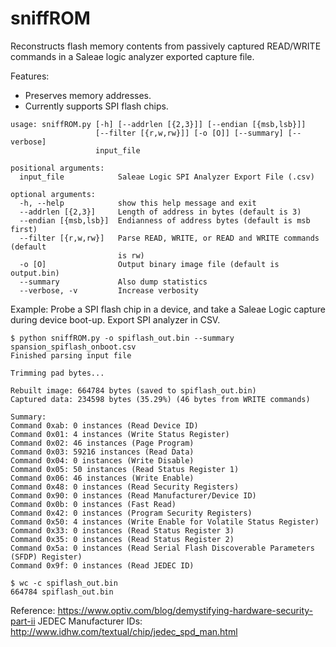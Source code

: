 # sniffROM
Reconstructs flash memory contents from passively captured READ/WRITE commands in a Saleae logic analyzer exported capture file.

Features:
* Preserves memory addresses.
* Currently supports SPI flash chips.
```
usage: sniffROM.py [-h] [--addrlen [{2,3}]] [--endian [{msb,lsb}]]
                   [--filter [{r,w,rw}]] [-o [O]] [--summary] [--verbose]
                   input_file

positional arguments:
  input_file            Saleae Logic SPI Analyzer Export File (.csv)

optional arguments:
  -h, --help            show this help message and exit
  --addrlen [{2,3}]     Length of address in bytes (default is 3)
  --endian [{msb,lsb}]  Endianness of address bytes (default is msb first)
  --filter [{r,w,rw}]   Parse READ, WRITE, or READ and WRITE commands (default
                        is rw)
  -o [O]                Output binary image file (default is output.bin)
  --summary             Also dump statistics
  --verbose, -v         Increase verbosity
```
Example:
Probe a SPI flash chip in a device, and take a Saleae Logic capture during device boot-up. Export SPI analyzer in CSV.
```
$ python sniffROM.py -o spiflash_out.bin --summary spansion_spiflash_onboot.csv
Finished parsing input file

Trimming pad bytes...

Rebuilt image: 664784 bytes (saved to spiflash_out.bin)
Captured data: 234598 bytes (35.29%) (46 bytes from WRITE commands)

Summary:
Command 0xab: 0 instances (Read Device ID)
Command 0x01: 4 instances (Write Status Register)
Command 0x02: 46 instances (Page Program)
Command 0x03: 59216 instances (Read Data)
Command 0x04: 0 instances (Write Disable)
Command 0x05: 50 instances (Read Status Register 1)
Command 0x06: 46 instances (Write Enable)
Command 0x48: 0 instances (Read Security Registers)
Command 0x90: 0 instances (Read Manufacturer/Device ID)
Command 0x0b: 0 instances (Fast Read)
Command 0x42: 0 instances (Program Security Registers)
Command 0x50: 4 instances (Write Enable for Volatile Status Register)
Command 0x33: 0 instances (Read Status Register 3)
Command 0x35: 0 instances (Read Status Register 2)
Command 0x5a: 0 instances (Read Serial Flash Discoverable Parameters (SFDP) Register)
Command 0x9f: 0 instances (Read JEDEC ID)

$ wc -c spiflash_out.bin 
664784 spiflash_out.bin
```

Reference: https://www.optiv.com/blog/demystifying-hardware-security-part-ii
JEDEC Manufacturer IDs: http://www.idhw.com/textual/chip/jedec_spd_man.html
